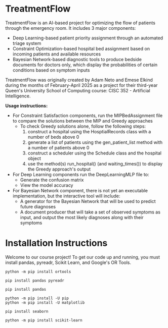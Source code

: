 # TreatmentFlow

TreatmentFlow is an AI-based project for optimizing the flow of patients through the emergency room.
It includes 3 major components:
- Deep Learning-based patient priority assignment through an automated triage system
- Constraint Optimization-based hospital bed assignment based on incoming patients and available resources
- Bayesian Network-based diagnostic tools to produce bedside documents for doctors only, which display the probabilities of certain conditions based on symptom inputs

TreatmentFlow was originally created by Adam Neto and Emese Elkind during the months of February-April 2025 as a project for their third-year Queen's University School of Computing course: CISC 352 - Artificial Intelligence.

**Usage instructions:**
- For Constraint Satisfaction components, run the MIPBedAssignment file to compare the solutions between the MIP and Greedy approaches
  - To check Greedy solutions alone, follow the following steps:
    1. construct a hospital using the HosptialRecords class with a number of beds above 0
    2. generate a list of patients using the gen_patient_list method with a number of patients above 0
    3. construct a scheduler using the Schedule class and the hospital object
    4. use the method(s) run_hospital() (and waiting_times()) to display the Greedy approach's output
- For Deep Learning components run the DeepLearningMLP file to: 
  - Generate the confusion matrix
  - View the model accuracy
- For Bayesian Network component, there is not yet an executable implementation, but the interactive tool will include:
  - A generator for the Bayesian Network that will be used to predict future diagnoses
  - A document producer that will take a set of observed symptoms as input, and output the most likely diagnoses along with their symptoms

# Installation Instructions

Welcome to our course project! To get our code up and running, you must install pandas, pyreadr, Scikit Learn, and Google's OR Tools.
```
python -m pip install ortools
```
```
pip install pandas pyreadr
```
```
pip install pandas
```
```
python -m pip install -U pip
python -m pip install -U matplotlib
```
```
pip install seaborn
```
```
python -m pip install scikit-learn

```
